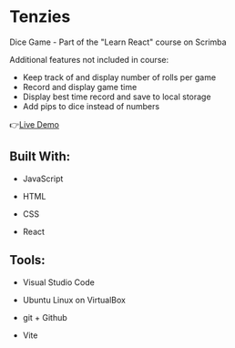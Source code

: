 # Tenzies

Dice Game - Part of the "Learn React" course on Scrimba
  
  Additional features not included in course:
  
  - Keep track of and display number of rolls per game
  - Record and display game time
  - Display best time record and save to local storage
  - Add pips to dice instead of numbers

:point_right:[Live Demo](https://isabelleann.github.io/Tenzies/)

## Built With:

- JavaScript

- HTML

- CSS

- React

## Tools:

- Visual Studio Code

- Ubuntu Linux on VirtualBox

- git + Github

- Vite
